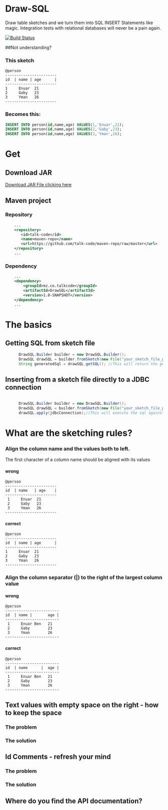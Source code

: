 # Draw-SQL
Draw table sketches and we turn them into SQL INSERT Statements like magic.
Integration tests with relational databases will never be a pain again.

[![Build Status](https://travis-ci.org/talk-code/DrawSQL.svg?branch=master)](https://travis-ci.org/talk-code/DrawSQL)

##Not understanding?

### This sketch

```text
@person
-----------------------
id  | name | age      |
-----------------------
1     Enuar  21
2     Gaby   23
3     Yman   26
-----------------------
```

### Becomes this:

```sql
INSERT INTO person(id,name,age) VALUES(1,'Enuar',21);
INSERT INTO person(id,name,age) VALUES(2,'Gaby',23);
INSERT INTO person(id,name,age) VALUES(3,'Yman',26);
```

# Get

## Download JAR
[Download JAR File clicking here](https://talk-code.github.io/releases/get/DrawSQL/drawSQL-1.0.jar)

## Maven project

### Repository
```xml
    ...
    <repository>
       <id>talk-code</id>
       <name>maven-repo</name>
       <url>https://github.com/talk-code/maven-repo/raw/master</url>
    </repository>
    ...

```

### Dependency
```xml
    ...
    <dependency>
        <groupId>mz.co.talkcode</groupId>
        <artifactId>DrawSQL</artifactId>
        <version>1.0-SNAPSHOT</version>
    </dependency>
    ...

```


# The basics

## Getting SQL from sketch file
```java
      DrawSQL.Builder builder = new DrawSQL.Builder();
      DrawSQL drawSQL = builder.fromSketch(new File("your_sketch_file_path")).build();
      String generatedSql = drawSQL.getSQL(); //This will return the generated SQL.

```


## Inserting from a sketch file directly to a JDBC connection
```java

      DrawSQL.Builder builder = new DrawSQL.Builder();
      DrawSQL drawSQL = builder.fromSketch(new File("your_sketch_file_path")).build();
      drawSQL.apply(jdbcConnection);//This will execute the sql against a JDBC Connection object.

```

# What are the sketching rules?
### Align the column name and the values both to left.
The first character of a column name should be aligned with its values

#### wrong
```text
@person
-----------------------
id  | name   | age    | 
-----------------------
 1     Enuar  21
 2     Gaby   23
 3     Yman   26
-----------------------
```
#### correct
```text
@person
-----------------------
id  | name | age      |
-----------------------
1     Enuar  21
2     Gaby   23
3     Yman   26
-----------------------
```

### Align the column separator (|) to the right of the largest column value
#### wrong
```text
@person
------------------------
id  | name |       age |      
------------------------
 1     Enuar Ben   21
 2     Gaby        23
 3     Yman        26
------------------------
```
#### correct
```text
@person
------------------------
id  | name      |  age |      
------------------------
 1     Enuar Ben   21
 2     Gaby        23
 3     Yman        26
------------------------
```


## Text values with empty space on the right - how to keep the space
### The problem
### The solution


## Id Comments - refresh your mind
### The problem
### The solution


## Where do you find the API documentation?